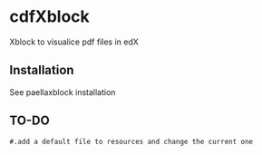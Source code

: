 cdfXblock
=========

Xblock to visualice pdf files in edX

## Installation ##
See paellaxblock installation

## TO-DO ##
    #.add a default file to resources and change the current one



